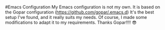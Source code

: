 #Emacs Configuration
My Emacs configuration is not my own. It is based on the Gopar configuration (https://github.com/gopar/.emacs.d)
It's the best setup I've found, and it really suits my needs. Of course, I made some modifications to adapt it to my requirements.
Thanks Gopar!!!!
😎
